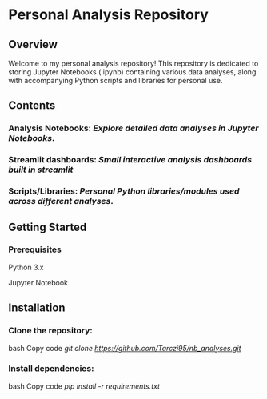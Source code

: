 # Personal Analysis Repository

## Overview
Welcome to my personal analysis repository! This repository is dedicated to storing Jupyter Notebooks (.ipynb) containing various data analyses, along with accompanying Python scripts and libraries for personal use.

## Contents

### Analysis Notebooks: *Explore detailed data analyses in Jupyter Notebooks*.

### Streamlit dashboards: *Small interactive analysis dashboards built in streamlit*

### Scripts/Libraries: *Personal Python libraries/modules used across different analyses*.

## Getting Started
### Prerequisites

Python 3.x

Jupyter Notebook

## Installation
### Clone the repository:

bash
Copy code
*git clone https://github.com/Tarczi95/nb_analyses.git*

### Install dependencies:

bash
Copy code
*pip install -r requirements.txt*
